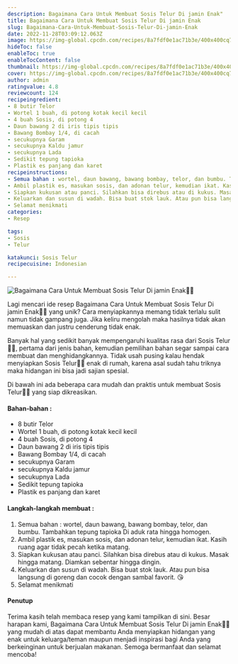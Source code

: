 ```yaml
---
description: Bagaimana Cara Untuk Membuat Sosis Telur Di jamin Enak"
title: Bagaimana Cara Untuk Membuat Sosis Telur Di jamin Enak
slug: Bagaimana-Cara-Untuk-Membuat-Sosis-Telur-Di-jamin-Enak
date: 2022-11-28T03:09:12.063Z
image: https://img-global.cpcdn.com/recipes/8a7fdf0e1ac71b3e/400x400cq70/photo.jpg
hideToc: false
enableToc: true
enableTocContent: false
thumbnail: https://img-global.cpcdn.com/recipes/8a7fdf0e1ac71b3e/400x400cq70/photo.jpg
cover: https://img-global.cpcdn.com/recipes/8a7fdf0e1ac71b3e/400x400cq70/photo.jpg
author: admin
ratingvalue: 4.8
reviewcount: 124
recipeingredient:
- 8 butir Telor
- Wortel 1 buah, di potong kotak kecil kecil
- 4 buah Sosis, di potong 4
- Daun bawang 2 di iris tipis tipis
- Bawang Bombay 1/4, di cacah
- secukupnya Garam
- secukupnya Kaldu jamur
- secukupnya Lada
- Sedikit tepung tapioka
- Plastik es panjang dan karet
recipeinstructions:
- Semua bahan : wortel, daun bawang, bawang bombay, telor, dan bumbu. Tambahkan tepung tapioka Di aduk rata hingga homogen.
- Ambil plastik es, masukan sosis, dan adonan telur, kemudian ikat. Kasih ruang agar tidak pecah ketika matang.
- Siapkan kukusan atau panci. Silahkan bisa direbus atau di kukus. Masak hingga matang. Diamkan sebentar hingga dingin.
- Keluarkan dan susun di wadah. Bisa buat stok lauk. Atau pun bisa langsung di goreng dan cocok dengan sambal favorit. 😘
- Selamat menikmati
categories:
- Resep

tags:
- Sosis
- Telur

katakunci: Sosis Telur
recipecuisine: Indonesian

---
```


![Bagaimana Cara Untuk Membuat Sosis Telur Di jamin Enak👩‍🍳](https://img-global.cpcdn.com/recipes/8a7fdf0e1ac71b3e/400x400cq70/photo.jpg)

Lagi mencari ide resep Bagaimana Cara Untuk Membuat Sosis Telur Di jamin Enak👩‍🍳 yang unik? Cara menyiapkannya memang tidak terlalu sulit namun tidak gampang juga. Jika keliru mengolah maka hasilnya tidak akan memuaskan dan justru cenderung tidak enak.

Banyak hal yang sedikit banyak mempengaruhi kualitas rasa dari Sosis Telur👩‍🍳, pertama dari jenis bahan, kemudian pemilihan bahan segar sampai cara membuat dan menghidangkannya. Tidak usah pusing kalau hendak menyiapkan Sosis Telur👩‍🍳 enak di rumah, karena asal sudah tahu triknya maka hidangan ini bisa jadi sajian spesial.

Di bawah ini ada beberapa cara mudah dan praktis untuk membuat Sosis Telur👩‍🍳 yang siap dikreasikan.

<!--inarticleads1-->

#### Bahan-bahan :

- 8 butir Telor
- Wortel 1 buah, di potong kotak kecil kecil
- 4 buah Sosis, di potong 4
- Daun bawang 2 di iris tipis tipis
- Bawang Bombay 1/4, di cacah
- secukupnya Garam
- secukupnya Kaldu jamur
- secukupnya Lada
- Sedikit tepung tapioka
- Plastik es panjang dan karet

<!--inarticleads2-->

#### Langkah-langkah membuat :

1. Semua bahan : wortel, daun bawang, bawang bombay, telor, dan bumbu. Tambahkan tepung tapioka Di aduk rata hingga homogen.
1. Ambil plastik es, masukan sosis, dan adonan telur, kemudian ikat. Kasih ruang agar tidak pecah ketika matang.
1. Siapkan kukusan atau panci. Silahkan bisa direbus atau di kukus. Masak hingga matang. Diamkan sebentar hingga dingin.
1. Keluarkan dan susun di wadah. Bisa buat stok lauk. Atau pun bisa langsung di goreng dan cocok dengan sambal favorit. 😘
1. Selamat menikmati

#### Penutup

Terima kasih telah membaca resep yang kami tampilkan di sini. Besar harapan kami, Bagaimana Cara Untuk Membuat Sosis Telur Di jamin Enak👩‍🍳 yang mudah di atas dapat membantu Anda menyiapkan hidangan yang enak untuk keluarga/teman maupun menjadi inspirasi bagi Anda yang berkeinginan untuk berjualan makanan. Semoga bermanfaat dan selamat mencoba!